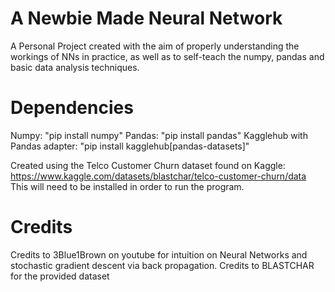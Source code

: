 # A Newbie Made Neural Network
 A Personal Project created with the aim of properly understanding the workings of NNs in practice, as well as to self-teach the numpy, pandas and basic data analysis techniques.

# Dependencies
Numpy: "pip install numpy"
Pandas: "pip install pandas"
Kagglehub with Pandas adapter: "pip install kagglehub[pandas-datasets]" 

Created using the Telco Customer Churn dataset found on Kaggle: https://www.kaggle.com/datasets/blastchar/telco-customer-churn/data
This will need to be installed in order to run the program.


# Credits
Credits to 3Blue1Brown on youtube for intuition on Neural Networks and stochastic gradient descent via back propagation.
Credits to BLASTCHAR for the provided dataset
